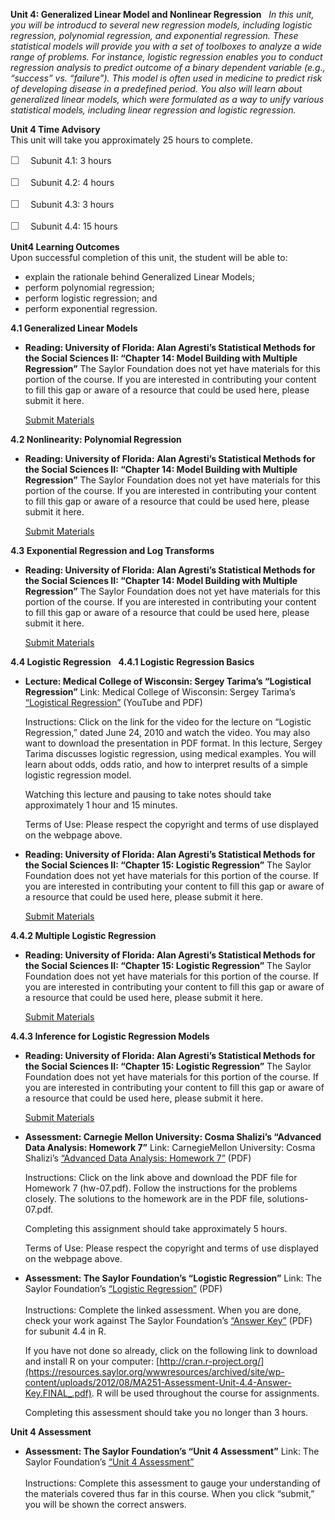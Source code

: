 **Unit 4: Generalized Linear Model and Nonlinear Regression** <span
id="4"></span> 
*In this unit, you will be introducd to several new regression models,
including logistic regression, polynomial regression, and exponential
regression. These statistical models will provide you with a set of
toolboxes to analyze a wide range of problems. For instance, logistic
regression enables you to conduct regression analysis to predict outcome
of a binary dependent variable (e.g., “success” vs. “failure”). This
model is often used in medicine to predict risk of developing disease in
a predefined period. You also will learn about generalized linear
models, which were formulated as a way to unify various statistical
models, including linear regression and logistic regression.*

**Unit 4 Time Advisory**  
This unit will take you approximately 25 hours to complete.  
  
 <span dir="LTR"><span
style="color: rgb(85, 85, 85); font-family: 'Myriad Pro', 'Gill Sans', 'Gill Sans MT', Calibri, sans-serif; font-size: 16px; line-height: 21px; text-align: left; -webkit-text-size-adjust: none; ">☐
   </span>Subunit 4.1: 3 hours</span>  
  
 <span dir="LTR"><span
style="color: rgb(85, 85, 85); font-family: 'Myriad Pro', 'Gill Sans', 'Gill Sans MT', Calibri, sans-serif; font-size: 16px; line-height: 21px; text-align: left; -webkit-text-size-adjust: none; ">☐
   </span>Subunit 4.2: 4 hours</span>  
  
 <span dir="LTR"><span
style="color: rgb(85, 85, 85); font-family: 'Myriad Pro', 'Gill Sans', 'Gill Sans MT', Calibri, sans-serif; font-size: 16px; line-height: 21px; text-align: left; -webkit-text-size-adjust: none; ">☐
   </span>Subunit 4.3: 3 hours</span>  
  
 <span dir="LTR"><span
style="color: rgb(85, 85, 85); font-family: 'Myriad Pro', 'Gill Sans', 'Gill Sans MT', Calibri, sans-serif; font-size: 16px; line-height: 21px; text-align: left; -webkit-text-size-adjust: none; ">☐
   </span>Subunit 4.4: 15 hours</span>

**Unit4 Learning Outcomes**  
Upon successful completion of this unit, the student will be able to:  
  
-   <span dir="LTR">explain the rationale behind Generalized Linear
    Models;</span>
-   <span dir="LTR">perform polynomial regression;</span>
-   <span dir="LTR">perform logistic regression; and</span>
-   <span dir="LTR">perform exponential regression.</span>

**4.1 Generalized Linear Models** <span id="4.1"></span> 
-   **Reading: University of Florida: Alan Agresti’s Statistical Methods
    for the Social Sciences II: “Chapter 14: Model Building with
    Multiple Regression”**
    The Saylor Foundation does not yet have materials for this portion
    of the course. If you are interested in contributing your content to
    fill this gap or aware of a resource that could be used here, please
    submit it here.

    [Submit Materials](/contribute/)

**4.2 Nonlinearity: Polynomial Regression** <span id="4.2"></span> 
-   **Reading: University of Florida: Alan Agresti’s Statistical Methods
    for the Social Sciences II: “Chapter 14: Model Building with
    Multiple Regression”**
    The Saylor Foundation does not yet have materials for this portion
    of the course. If you are interested in contributing your content to
    fill this gap or aware of a resource that could be used here, please
    submit it here.

    [Submit Materials](/contribute/)

**4.3 Exponential Regression and Log Transforms** <span
id="4.3"></span> 
-   **Reading: University of Florida: Alan Agresti’s Statistical Methods
    for the Social Sciences II: “Chapter 14: Model Building with
    Multiple Regression”**
    The Saylor Foundation does not yet have materials for this portion
    of the course. If you are interested in contributing your content to
    fill this gap or aware of a resource that could be used here, please
    submit it here.

    [Submit Materials](/contribute/)

**4.4 Logistic Regression** <span id="4.4"></span> 
**4.4.1 Logistic Regression Basics** <span id="4.4.1"></span> 
-   **Lecture: Medical College of Wisconsin: Sergey Tarima’s “Logistical
    Regression”**
    Link: Medical College of Wisconsin: Sergey Tarima’s [“Logistical
    Regression](http://www.mcw.edu/biostatistics/LectureSeriesVideos.htm)[”](http://www.mcw.edu/biostatistics/LectureSeriesVideos.htm)
    (YouTube and PDF)  
      
     Instructions: Click on the link for the video for the lecture on
    “Logistic Regression,” dated June 24, 2010 and watch the video. You
    may also want to download the presentation in PDF format. In this
    lecture, Sergey Tarima discusses logistic regression, using medical
    examples. You will learn about odds, odds ratio, and how to
    interpret results of a simple logistic regression model.  
      
     Watching this lecture and pausing to take notes should take
    approximately 1 hour and 15 minutes.  
      
     Terms of Use: Please respect the copyright and terms of use
    displayed on the webpage above.

-   **Reading: University of Florida: Alan Agresti’s Statistical Methods
    for the Social Sciences II: “Chapter 15: Logistic Regression”**
    The Saylor Foundation does not yet have materials for this portion
    of the course. If you are interested in contributing your content to
    fill this gap or aware of a resource that could be used here, please
    submit it here.

    [Submit Materials](/contribute/)

**4.4.2 Multiple Logistic Regression** <span id="4.4.2"></span> 
-   **Reading: University of Florida: Alan Agresti’s Statistical Methods
    for the Social Sciences II: “Chapter 15: Logistic Regression”**
    The Saylor Foundation does not yet have materials for this portion
    of the course. If you are interested in contributing your content to
    fill this gap or aware of a resource that could be used here, please
    submit it here.

    [Submit Materials](/contribute/)

**4.4.3 Inference for Logistic Regression Models** <span
id="4.4.3"></span> 
-   **Reading: University of Florida: Alan Agresti’s Statistical Methods
    for the Social Sciences II: “Chapter 15: Logistic Regression”**
    The Saylor Foundation does not yet have materials for this portion
    of the course. If you are interested in contributing your content to
    fill this gap or aware of a resource that could be used here, please
    submit it here.

    [Submit Materials](/contribute/)

-   **Assessment: Carnegie Mellon University: Cosma Shalizi’s “Advanced
    Data Analysis: Homework 7”**
    Link: CarnegieMellon University: Cosma Shalizi’s [“Advanced Data
    Analysis: Homework
    7](http://www.stat.cmu.edu/~cshalizi/402/hw/07/)[”](http://www.stat.cmu.edu/~cshalizi/402/hw/07/)
    (PDF)  
      
     Instructions: Click on the link above and download the PDF file for
    Homework 7 (hw-07.pdf). Follow the instructions for the problems
    closely. The solutions to the homework are in the PDF file,
    solutions-07.pdf.   
      
     Completing this assignment should take approximately 5 hours.   
      
     Terms of Use: Please respect the copyright and terms of use
    displayed on the webpage above.

-   **Assessment: The Saylor Foundation’s “Logistic Regression”**
    Link: The Saylor Foundation’s [“Logistic
    Regression](https://resources.saylor.org/wwwresources/archived/site/wp-content/uploads/2012/08/MA251-Unit-4.4-Assessment.FINAL_.pdf)[”](https://resources.saylor.org/wwwresources/archived/site/wp-content/uploads/2012/08/MA251-Unit-4.4-Assessment.FINAL_.pdf)
    (PDF)  
        
     Instructions: Complete the linked assessment. When you are done,
    check your work against The Saylor Foundation’s [“Answer
    Key](https://resources.saylor.org/wwwresources/archived/site/wp-content/uploads/2012/08/MA251-Assessment-Unit-4.4-Answer-Key.FINAL_.pdf)[”](https://resources.saylor.org/wwwresources/archived/site/wp-content/uploads/2012/08/MA251-Assessment-Unit-4.4-Answer-Key.FINAL_.pdf) (PDF)
    for subunit 4.4 in R.  
      
     If you have not done so already, click on the following link to
    download and install R on your computer:
    [http://cran.r-project.org/](https://resources.saylor.org/wwwresources/archived/site/wp-content/uploads/2012/08/MA251-Assessment-Unit-4.4-Answer-Key.FINAL_.pdf).
    R will be used throughout the course for assignments.  
      
     Completing this assessment should take you no longer than 3 hours.

**Unit 4 Assessment** <span id="4.5"></span> 
-   **Assessment: The Saylor Foundation’s “Unit 4 Assessment”**
    Link: The Saylor Foundation’s [“Unit 4
    Assessment”](http://school.saylor.org/mod/quiz/view.php?id=1321)  
        
     Instructions: Complete this assessment to gauge your understanding
    of the materials covered thus far in this course. When you click
    “submit,” you will be shown the correct answers.


